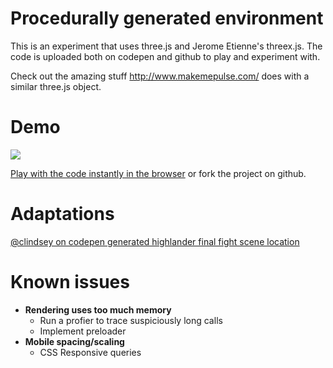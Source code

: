 # Procedurally generated environment
This is an experiment that uses three.js and Jerome Etienne's threex.js. The code is uploaded both on codepen and github to play and experiment with. 

Check out the amazing stuff http://www.makemepulse.com/ does with a similar three.js object.


# Demo
![](https://cloud.githubusercontent.com/assets/6099321/24084918/e253bff2-0cea-11e7-94f0-1c655b24245b.gif)

[Play with the code instantly in the browser](http://codepen.io/marctannous/pen/RNGjmz) or fork the project on github.

# Adaptations
[@clindsey on codepen generated highlander final fight scene location](http://codepen.io/clindsey/details/yJqwXP)

# Known issues
* **Rendering uses too much memory**
  * Run a profier to trace suspiciously long calls
  * Implement preloader
* **Mobile spacing/scaling**
  * CSS Responsive queries
